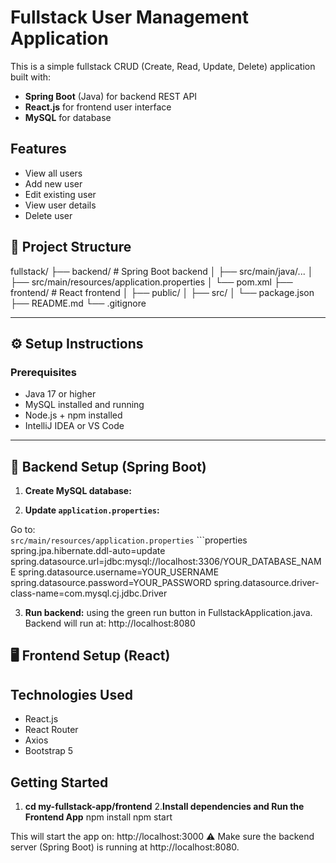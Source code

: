 # Fullstack User Management Application

This is a simple fullstack CRUD (Create, Read, Update, Delete) application built with:

-  **Spring Boot** (Java) for backend REST API
-  **React.js** for frontend user interface
-  **MySQL** for database

## Features

- View all users
- Add new user
- Edit existing user
- View user details
- Delete user


## 📁 Project Structure

fullstack/
├── backend/ # Spring Boot backend
│ ├── src/main/java/...
│ ├── src/main/resources/application.properties
│ └── pom.xml
├── frontend/ # React frontend
│ ├── public/
│ ├── src/
│ └── package.json
├── README.md
└── .gitignore

---

## ⚙️ Setup Instructions

### Prerequisites
- Java 17 or higher
- MySQL installed and running
- Node.js + npm installed
- IntelliJ IDEA or VS Code

---

## 🔧 Backend Setup (Spring Boot)

1. **Create MySQL database:**

2. **Update `application.properties`:**

Go to:  
`src/main/resources/application.properties`
     ```properties
    spring.jpa.hibernate.ddl-auto=update
    spring.datasource.url=jdbc:mysql://localhost:3306/YOUR_DATABASE_NAME
    spring.datasource.username=YOUR_USERNAME
    spring.datasource.password=YOUR_PASSWORD
    spring.datasource.driver-class-name=com.mysql.cj.jdbc.Driver

3. **Run backend:**
    using the green run button in FullstackApplication.java.
    Backend will run at:
    http://localhost:8080

## 🖥️ Frontend Setup (React)

## Technologies Used
- React.js
- React Router
- Axios
- Bootstrap 5

##  Getting Started

1. **cd my-fullstack-app/frontend**
2.**Install dependencies and Run the Frontend App**
  npm install
  npm start

This will start the app on: http://localhost:3000
⚠️ Make sure the backend server (Spring Boot) is running at http://localhost:8080.

